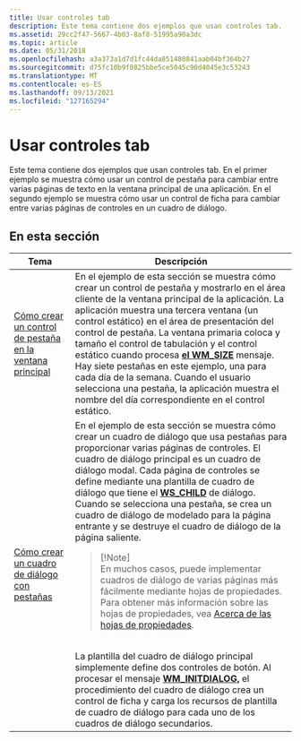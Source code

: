 ```yaml
---
title: Usar controles tab
description: Este tema contiene dos ejemplos que usan controles tab.
ms.assetid: 29cc2f47-5667-4b03-8af8-51995a90a3dc
ms.topic: article
ms.date: 05/31/2018
ms.openlocfilehash: a3a373a1d7d1fc44da851480841aab04bf364b27
ms.sourcegitcommit: d75fc10b9f0825bbe5ce5045c90d4045e3c53243
ms.translationtype: MT
ms.contentlocale: es-ES
ms.lasthandoff: 09/13/2021
ms.locfileid: "127165294"
---
```

# <a name="using-tab-controls"></a>Usar controles tab

Este tema contiene dos ejemplos que usan controles tab. En el primer ejemplo se muestra cómo usar un control de pestaña para cambiar entre varias páginas de texto en la ventana principal de una aplicación. En el segundo ejemplo se muestra cómo usar un control de ficha para cambiar entre varias páginas de controles en un cuadro de diálogo.

## <a name="in-this-section"></a>En esta sección




| Tema | Descripción | 
|-------|-------------|
| <a href="create-a-tab-control-in-the-main-window.md">Cómo crear un control de pestaña en la ventana principal</a><br /> | En el ejemplo de esta sección se muestra cómo crear un control de pestaña y mostrarlo en el área cliente de la ventana principal de la aplicación. La aplicación muestra una tercera ventana (un control estático) en el área de presentación del control de pestaña. La ventana primaria coloca y tamaño el control de tabulación y el control estático cuando procesa <a href="/windows/desktop/winmsg/wm-size"><strong>el WM_SIZE</strong></a> mensaje. <br /> Hay siete pestañas en este ejemplo, una para cada día de la semana. Cuando el usuario selecciona una pestaña, la aplicación muestra el nombre del día correspondiente en el control estático. <br /> | 
| <a href="create-a-tabbed-dialog-box.md">Cómo crear un cuadro de diálogo con pestañas</a><br /> | En el ejemplo de esta sección se muestra cómo crear un cuadro de diálogo que usa pestañas para proporcionar varias páginas de controles. El cuadro de diálogo principal es un cuadro de diálogo modal. Cada página de controles se define mediante una plantilla de cuadro de diálogo que tiene el <a href="/windows/desktop/winmsg/window-styles"><strong>WS_CHILD</strong></a> de diálogo. Cuando se selecciona una pestaña, se crea un cuadro de diálogo de modelado para la página entrante y se destruye el cuadro de diálogo de la página saliente. <br /><blockquote>[!Note]<br />En muchos casos, puede implementar cuadros de diálogo de varias páginas más fácilmente mediante hojas de propiedades. Para obtener más información sobre las hojas de propiedades, vea <a href="property-sheets.md">Acerca de las hojas de propiedades</a>.</blockquote><br /> La plantilla del cuadro de diálogo principal simplemente define dos controles de botón. Al procesar el mensaje <a href="/windows/desktop/dlgbox/wm-initdialog"><strong>WM_INITDIALOG,</strong></a> el procedimiento del cuadro de diálogo crea un control de ficha y carga los recursos de plantilla de cuadro de diálogo para cada uno de los cuadros de diálogo secundarios. <br /> | 




 

